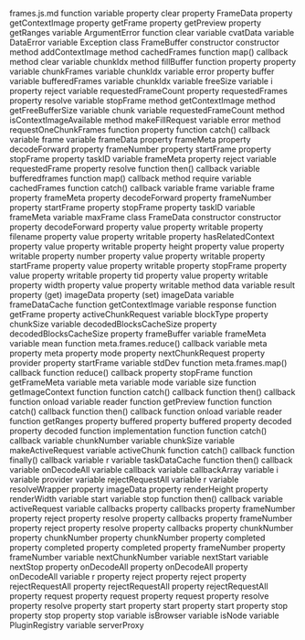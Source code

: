frames.js.md
function <function>
	variable <unknown>
		property clear
		property FrameData
		property getContextImage
		property getFrame
		property getPreview
		property getRanges
	variable ArgumentError
	function clear
	variable cvatData
	variable DataError
	variable Exception
	class FrameBuffer
		constructor constructor
		method addContextImage
		method cachedFrames
			function map() callback
		method clear
			variable chunkIdx
		method fillBuffer
			function <function>
				property <unknown>
				property <unknown>
				variable chunkFrames
				variable chunkIdx
				variable error
			property buffer
			variable bufferedFrames
			variable chunkIdx
			variable freeSize
			variable i
			property reject
			variable requestedFrameCount
			property requestedFrames
			property resolve
			variable stopFrame
		method getContextImage
		method getFreeBufferSize
			variable chunk
			variable requestedFrameCount
		method isContextImageAvailable
		method makeFillRequest
			variable error
		method requestOneChunkFrames
			function <function>
				property <unknown>
				function catch() callback
				variable frame
				variable frameData
					property frameMeta
					property decodeForward
					property frameNumber
					property startFrame
					property stopFrame
					property taskID
				variable frameMeta
				property reject
				variable requestedFrame
				property resolve
				function then() callback
					variable bufferedframes
						function map() callback
		method require
			variable cachedFrames
			function catch() callback
			variable frame
			variable frame
				property frameMeta
				property decodeForward
				property frameNumber
				property startFrame
				property stopFrame
				property taskID
			variable frameMeta
			variable maxFrame
	class FrameData
		constructor constructor
			property decodeForward
				property value
				property writable
			property filename
				property value
				property writable
			property hasRelatedContext
				property value
				property writable
			property height
				property value
				property writable
			property number
				property value
				property writable
			property startFrame
				property value
				property writable
			property stopFrame
				property value
				property writable
			property tid
				property value
				property writable
			property width
				property value
				property writable
		method data
			variable result
		property (get) imageData
		property (set) imageData
	variable frameDataCache
	function getContextImage
		variable response
	function getFrame
		property activeChunkRequest
		variable blockType
		property chunkSize
		variable decodedBlocksCacheSize
		property decodedBlocksCacheSize
		property frameBuffer
		variable frameMeta
		variable mean
			function meta.frames.reduce() callback
		variable meta
		property meta
		property mode
		property nextChunkRequest
		property provider
		property startFrame
		variable stdDev
			function meta.frames.map() callback
			function reduce() callback
		property stopFrame
	function getFrameMeta
		variable meta
		variable mode
		variable size
	function getImageContext
		function <function>
			function catch() callback
			function then() callback
				function onload
				variable reader
	function getPreview
		function <function>
			function catch() callback
			function then() callback
				function onload
				variable reader
	function getRanges
		property buffered
		property buffered
		property decoded
		property decoded
	function implementation
		function <function>
			function catch() callback
			variable chunkNumber
			variable chunkSize
			variable makeActiveRequest
				variable activeChunk
				function catch() callback
				function finally() callback
					variable r
				variable taskDataCache
				function then() callback
			variable onDecodeAll
				variable callback
				variable callbackArray
				variable i
			variable provider
			variable rejectRequestAll
				variable r
			variable resolveWrapper
				property imageData
				property renderHeight
				property renderWidth
			variable start
			variable stop
			function then() callback
				variable activeRequest
				variable callbacks
				property callbacks
					property frameNumber
					property reject
					property resolve
				property callbacks
					property frameNumber
					property reject
					property resolve
				property callbacks
				property chunkNumber
				property chunkNumber
				property chunkNumber
				property completed
				property completed
				property completed
				property frameNumber
				property frameNumber
				variable nextChunkNumber
				variable nextStart
				variable nextStop
				property onDecodeAll
				property onDecodeAll
				property onDecodeAll
				variable r
				property reject
				property reject
				property rejectRequestAll
				property rejectRequestAll
				property rejectRequestAll
				property request
				property request
				property request
				property resolve
				property resolve
				property start
				property start
				property start
				property stop
				property stop
				property stop
	variable isBrowser
	variable isNode
	variable PluginRegistry
	variable serverProxy
